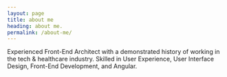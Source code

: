 ```yaml
---
layout: page
title: about me
heading: about me.
permalink: /about-me/
---
```


Experienced Front-End Architect with a demonstrated history of working in the tech & healthcare industry. Skilled in User Experience, User Interface Design, Front-End Development, and Angular.